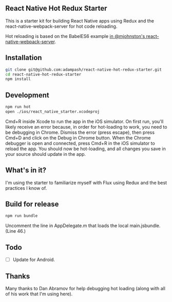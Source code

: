 ## React Native Hot Redux Starter

This is a starter kit for building React Native apps using Redux and the react-native-webpack-server for hot code reloading.

Hot reloading is based on the BabelES6 example [in @mjohnston's react-native-webpack-server](https://github.com/mjohnston/react-native-webpack-server/tree/master/Examples/BabelES6).

## Installation

```bash
git clone git@github.com:adampash/react-native-hot-redux-starter.git
cd react-native-hot-redux-starter
npm install
```

## Development

```bash
npm run hot
open ./ios/react_native_starter.xcodeproj
```

Cmd+R inside Xcode to run the app in the iOS simulator. On first run, you'll likely receive an error because, in order for hot-loading to work, you need to be debugging in Chrome. Dismiss the error (press escape), then press Cmd+D and click on the Debug in Chrome button. When the Chrome debugger is open and connected, press Cmd+R in the iOS simulator to reload the app. You should now be hot-loading, and all changes you save in your source should update in the app.

## What's in it?

I'm using the starter to familiarize myself with Flux using Redux and the best practices I know of.

## Build for release

```bash
npm run bundle
```

Uncomment the line in AppDelegate.m that loads the local main.jsbundle. (Line 46.)


## Todo

- [ ] Update for Android.

## Thanks

Many thanks to Dan Abramov for help debugging hot loading (along with all of his work that I'm using here).
